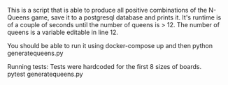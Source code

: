 This is a script that is able to produce all positive combinations of the N-Queens game, save it to a postgresql database and prints it.
It's runtime is of a couple of seconds until the number of queens is > 12. 
The number of queens is a variable editable in line 12.


You should be able to run it using docker-compose up and then python generatequeens.py

Running tests:
Tests were hardcoded for the first 8 sizes of boards.  
pytest generatequeens.py
